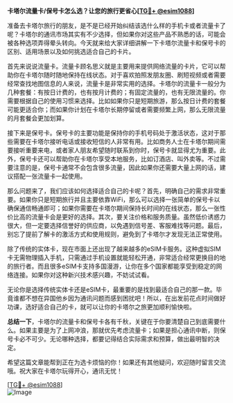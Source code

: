 **卡塔尔流量卡/保号卡怎么选？让您的旅行更省心[[TG💪+ @esim1088](https://t.me/s/esim1088)]**

准备去卡塔尔旅行的朋友，是不是已经开始纠结该选什么样的手机卡或者流量卡了呢？卡塔尔的通讯市场其实有不少选择，但如果你对这些产品不熟悉的话，可能会被各种选项弄得晕头转向。今天就来给大家详细讲解一下卡塔尔流量卡和保号卡的区别、适用场景以及如何挑选适合自己的卡片。

首先来说说流量卡。流量卡顾名思义就是主要用来提供网络流量的卡片，它可以帮助你在卡塔尔随时随地保持在线状态。对于喜欢拍照发朋友圈、刷短视频或者需要经常查找地图信息的人来说，流量卡是非常实用的选择。卡塔尔的流量卡一般分为几种套餐：有按日计费的，也有按月计费的；有固定流量的，也有无限流量的。你需要根据自己的使用习惯来选择。比如如果你只是短期旅游，那么按日计费的套餐可能更适合你；而如果你计划在卡塔尔长期停留或者需要频繁上网，那么无限流量的月套餐会更加划算。

接下来是保号卡。保号卡的主要功能是保持你的手机号码处于激活状态，这对于那些需要在卡塔尔接听电话或接收短信的人非常有用。比如商务人士在卡塔尔期间需要接听重要来电，或者家人朋友希望随时联系到你时，保号卡就显得尤为重要。此外，保号卡还可以帮助你在卡塔尔享受本地服务，比如订酒店、叫外卖等。不过需要注意的是，保号卡通常不会包含很多流量，因此如果你还需要大量上网的话，建议搭配一张流量卡一起使用。

那么问题来了，我们应该如何选择适合自己的卡呢？首先，明确自己的需求非常重要。如果你只是短期旅行并且主要依靠WiFi，那么可以选择一张简单的保号卡以确保通信畅通即可；如果你需要在卡塔尔期间保持长时间的在线状态，那么一张性价比高的流量卡会是更好的选择。其次，要关注价格和服务质量。虽然低价诱惑力很大，但一定要选择信誉好的供应商，以免遇到信号差、客服难找等问题。最后，别忘了提前了解卡的激活方式和使用规则，避免到了卡塔尔才发现无法正常使用。

除了传统的实体卡，现在市面上还出现了越来越多的eSIM卡服务。这种虚拟SIM卡无需物理插入手机，只需通过手机设置就能轻松开通，非常适合经常更换目的地的旅行者。而且很多eSIM卡支持多国漫游，让你在多个国家都能享受到稳定的网络连接。如果你对这种新兴技术感兴趣，不妨试试看。

无论你是选择传统实体卡还是eSIM卡，最重要的是找到最适合自己的那一款。毕竟谁都不想在异国他乡因为通讯问题而感到困扰吧！所以，在出发前花点时间做好功课，选好适合自己的卡，就可以让你的卡塔尔之旅更加顺利愉快啦。

**总结一下**，卡塔尔的流量卡和保号卡各有千秋，关键在于你要清楚自己到底需要什么。如果主要是为了上网冲浪，那就优先考虑流量卡；如果是担心通讯中断，则保号卡必不可少。无论哪种选择，都要记得结合实际需求和预算，做出最明智的决定。

希望这篇文章能帮到正在为选卡烦恼的你！如果还有其他疑问，欢迎随时留言交流哦。祝大家在卡塔尔玩得开心，通讯无忧！

[[TG💪+ @esim1088](https://t.me/s/esim1088)]  
![Image](https://i.postimg.cc/4NQfJmqS/Snipaste-2025-05-13-00-14-12.png)
